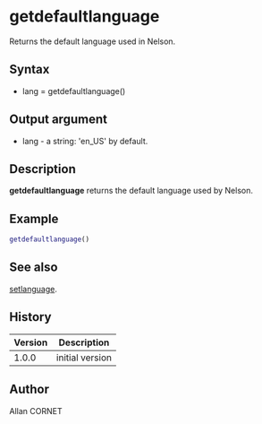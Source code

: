 # getdefaultlanguage

Returns the default language used in Nelson.

## Syntax

- lang = getdefaultlanguage()

## Output argument

- lang - a string: 'en_US' by default.

## Description

  <p><b>getdefaultlanguage</b> returns the default language used by Nelson.</p>

## Example

```matlab
getdefaultlanguage()
```

## See also

[setlanguage](setlanguage.md).

## History

| Version | Description     |
| ------- | --------------- |
| 1.0.0   | initial version |

## Author

Allan CORNET
